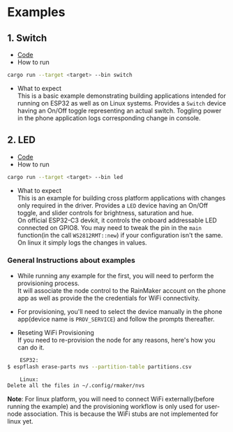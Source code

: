 # Examples 

## 1. Switch
- [Code](switch.rs)
- How to run 
```bash
cargo run --target <target> --bin switch
```
- What to expect   
This is a basic example demonstrating building applications intended for running on ESP32 as well as on Linux systems. Provides a `Switch` device having an On/Off toggle representing an actual switch. Toggling power in the phone application logs corresponding change in console.

## 2. LED
- [Code](led.rs)
- How to run 
```bash
cargo run --target <target> --bin led
```
- What to expect   
This is an example for building cross platform applications with changes only required in the driver. Provides a `LED` device having an On/Off toggle, and slider controls for brightness, saturation and hue.    
On official ESP32-C3 devkit, it controls the onboard addressable LED connected on GPIO8. You may need to tweak the pin in the `main` function(in the call `WS2812RMT::new`) if your configuration isn't the same.   
On linux it simply logs the changes in values.

### General Instructions about examples
- While running any example for the first, you will need to perform the provisioning process.   
It will associate the node control to the RainMaker account on the phone app as well as provide the the credentials for WiFi connectivity.  

- For provisioning, you'll need to select the device manually in the phone app(device name is `PROV_SERVICE`) and follow the prompts thereafter.

- Reseting WiFi Provisioning  
If you need to re-provision the node for any reasons, here's how you can do it.  
```bash
    ESP32:
$ espflash erase-parts nvs --partition-table partitions.csv
```
```bash
    Linux: 
Delete all the files in ~/.config/rmaker/nvs
```

**Note**: For linux platform, you will need to connect WiFi externally(before running the example) and the provisioning workflow is only used for user-node association. This is because the WiFi stubs are not implemented for linux yet.
